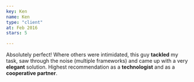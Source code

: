 ```yaml
--- 
key: Ken
name: Ken
type: "client"
at: Feb 2016
stars: 5

---
```


Absolutely perfect! Where others were intimidated, this guy **tackled** my task, saw through the noise (multiple frameworks) and came up with a very **elegant** solution.
Highest recommendation as a **technologist** and as a **cooperative partner**.
